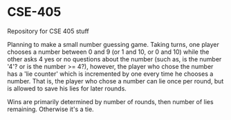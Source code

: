 # CSE-405
Repository for CSE 405 stuff

Planning to make a small number guessing game. Taking turns, one player chooses a number between 0 and 9 (or 1 and 10, or 0 and 10)
while the other asks 4 yes or no questions about the number (such as, is the number '4'? or is the number >= 4?), however, the player
who chose the number has a 'lie counter' which is incremented by one every time he chooses a number. That is, the player who chose a
number can lie once per round, but is allowed to save his lies for later rounds.

Wins are primarily determined by number of rounds, then number of lies remaining. Otherwise it's a tie.
